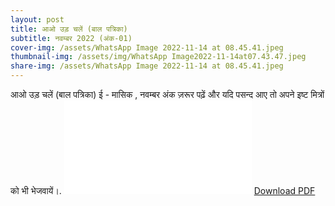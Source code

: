 ```yaml
---
layout: post
title: आओ उड़ चलें (बाल पत्रिका)
subtitle: नवम्बर 2022 (अंक-01)
cover-img: /assets/WhatsApp Image 2022-11-14 at 08.45.41.jpeg
thumbnail-img: /assets/img/WhatsApp Image2022-11-14at07.43.47.jpeg
share-img: /assets/WhatsApp Image 2022-11-14 at 08.45.41.jpeg
---
```


आओ उड़ चलें (बाल पत्रिका) ई - मासिक , नवम्बर अंक 
ज़रूर पढ़ें और यदि पसन्द आए तो अपने इष्ट मित्रों को भी भेजवायें।.
<object data="/assets/img/आओ-उड़-चलें-(NOV-2022).pdf" type="application/pdf" width="700px" height="1400px">
    <embed src="/assets/img/आओ-उड़-चलें-(NOV-2022).pdf">
        <a href="/assets/img/आओ-उड़-चलें-(NOV-2022).pdf">Download PDF</a>
</object>
